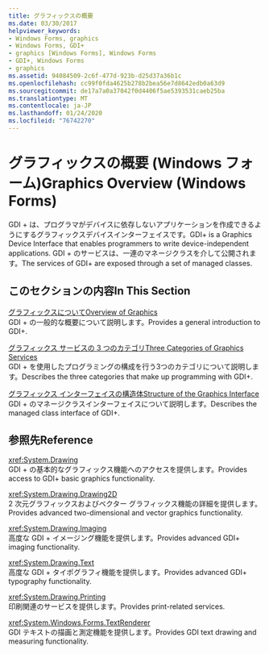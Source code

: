 ```yaml
---
title: グラフィックスの概要
ms.date: 03/30/2017
helpviewer_keywords:
- Windows Forms, graphics
- Windows Forms, GDI+
- graphics [Windows Forms], Windows Forms
- GDI+, Windows Forms
- graphics
ms.assetid: 94084509-2c6f-477d-923b-d25d37a36b1c
ms.openlocfilehash: cc99f0fda4625b278b2bea56e7d8642edb0a63d9
ms.sourcegitcommit: de17a7a0a37042f0d4406f5ae5393531caeb25ba
ms.translationtype: MT
ms.contentlocale: ja-JP
ms.lasthandoff: 01/24/2020
ms.locfileid: "76742270"
---
```

# <a name="graphics-overview-windows-forms"></a><span data-ttu-id="04cf0-102">グラフィックスの概要 (Windows フォーム)</span><span class="sxs-lookup"><span data-stu-id="04cf0-102">Graphics Overview (Windows Forms)</span></span>
<span data-ttu-id="04cf0-103">GDI + は、プログラマがデバイスに依存しないアプリケーションを作成できるようにするグラフィックスデバイスインターフェイスです。</span><span class="sxs-lookup"><span data-stu-id="04cf0-103">GDI+ is a Graphics Device Interface that enables programmers to write device-independent applications.</span></span> <span data-ttu-id="04cf0-104">GDI + のサービスは、一連のマネージクラスを介して公開されます。</span><span class="sxs-lookup"><span data-stu-id="04cf0-104">The services of GDI+ are exposed through a set of managed classes.</span></span>  
  
## <a name="in-this-section"></a><span data-ttu-id="04cf0-105">このセクションの内容</span><span class="sxs-lookup"><span data-stu-id="04cf0-105">In This Section</span></span>  
 [<span data-ttu-id="04cf0-106">グラフィックスについて</span><span class="sxs-lookup"><span data-stu-id="04cf0-106">Overview of Graphics</span></span>](overview-of-graphics.md)  
 <span data-ttu-id="04cf0-107">GDI + の一般的な概要について説明します。</span><span class="sxs-lookup"><span data-stu-id="04cf0-107">Provides a general introduction to GDI+.</span></span>  
  
 [<span data-ttu-id="04cf0-108">グラフィックス サービスの 3 つのカテゴリ</span><span class="sxs-lookup"><span data-stu-id="04cf0-108">Three Categories of Graphics Services</span></span>](three-categories-of-graphics-services.md)  
 <span data-ttu-id="04cf0-109">GDI + を使用したプログラミングの構成を行う3つのカテゴリについて説明します。</span><span class="sxs-lookup"><span data-stu-id="04cf0-109">Describes the three categories that make up programming with GDI+.</span></span>  
  
 [<span data-ttu-id="04cf0-110">グラフィックス インターフェイスの構造体</span><span class="sxs-lookup"><span data-stu-id="04cf0-110">Structure of the Graphics Interface</span></span>](structure-of-the-graphics-interface.md)  
 <span data-ttu-id="04cf0-111">GDI + のマネージクラスインターフェイスについて説明します。</span><span class="sxs-lookup"><span data-stu-id="04cf0-111">Describes the managed class interface of GDI+.</span></span>  
  
## <a name="reference"></a><span data-ttu-id="04cf0-112">参照先</span><span class="sxs-lookup"><span data-stu-id="04cf0-112">Reference</span></span>  
 <xref:System.Drawing>  
 <span data-ttu-id="04cf0-113">GDI + の基本的なグラフィックス機能へのアクセスを提供します。</span><span class="sxs-lookup"><span data-stu-id="04cf0-113">Provides access to GDI+ basic graphics functionality.</span></span>  
  
 <xref:System.Drawing.Drawing2D>  
 <span data-ttu-id="04cf0-114">2 次元グラフィックスおよびベクター グラフィックス機能の詳細を提供します。</span><span class="sxs-lookup"><span data-stu-id="04cf0-114">Provides advanced two-dimensional and vector graphics functionality.</span></span>  
  
 <xref:System.Drawing.Imaging>  
 <span data-ttu-id="04cf0-115">高度な GDI + イメージング機能を提供します。</span><span class="sxs-lookup"><span data-stu-id="04cf0-115">Provides advanced GDI+ imaging functionality.</span></span>  
  
 <xref:System.Drawing.Text>  
 <span data-ttu-id="04cf0-116">高度な GDI + タイポグラフィ機能を提供します。</span><span class="sxs-lookup"><span data-stu-id="04cf0-116">Provides advanced GDI+ typography functionality.</span></span>  
  
 <xref:System.Drawing.Printing>  
 <span data-ttu-id="04cf0-117">印刷関連のサービスを提供します。</span><span class="sxs-lookup"><span data-stu-id="04cf0-117">Provides print-related services.</span></span>  
  
 <xref:System.Windows.Forms.TextRenderer>  
 <span data-ttu-id="04cf0-118">GDI テキストの描画と測定機能を提供します。</span><span class="sxs-lookup"><span data-stu-id="04cf0-118">Provides GDI text drawing and measuring functionality.</span></span>
